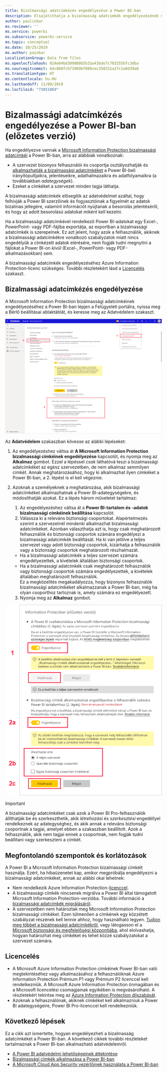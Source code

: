 ```yaml
---
title: Bizalmassági adatcímkézés engedélyezése a Power BI-ban
description: Elsajátíthatja a bizalmasság adatcímkék engedélyezésének módját a Power BI-ban
author: paulinbar
ms.reviewer: ''
ms.service: powerbi
ms.subservice: powerbi-service
ms.topic: conceptual
ms.date: 10/25/2019
ms.author: painbar
LocalizationGroup: Data from files
ms.openlocfilehash: 024e04bd309080b5b31e43bde7c783255bfc3dba
ms.sourcegitcommit: 64c860fcbf2969bf089cec358331a1fc1e0d39a8
ms.translationtype: HT
ms.contentlocale: hu-HU
ms.lasthandoff: 11/09/2019
ms.locfileid: "73851069"
---
```

# <a name="enable-data-sensitivity-labels-in-power-bi-preview"></a>Bizalmassági adatcímkézés engedélyezése a Power BI-ban (előzetes verzió)

Ha engedélyezve vannak a [Microsoft Information Protection bizalmassági adatcímkéi](https://docs.microsoft.com/microsoft-365/compliance/sensitivity-labels) a Power BI-ban, arra az alábbiak vonatkoznak:

* A szervezet bizonyos felhasználói és csoportja osztályozhatják és [alkalmazhatják a bizalmassági adatcímkéket](../designer/service-security-apply-data-sensitivity-labels.md) a Power BI-beli irányítópultjaikra, jelentéseikre, adathalmazaikra és adatfolyamaikra (a továbbiakban *adategységek*).
* Ezeket a címkéket a szervezet minden tagja láthatja.

A bizalmassági adatcímkék elősegítik az adatvédelmet azáltal, hogy felhívják a Power BI szerzőinek és fogyasztóinak a figyelmét az adatok bizalmas jellegére, valamint információt nyújtanak a besorolás jelentéséről, és hogy az adott besorolású adatokat miként kell kezelni.

Ha a bizalmassági adatcímkével rendelkező Power BI-adatokat egy Excel-, PowerPoint- vagy PDF-fájlba exportálja, az exportban a bizalmassági adatcímkék is szerepelnek. Ez azt jelent, hogy azok a felhasználók, akiknek a bizalmassági adatcímkékre vonatkozó szabályzatok miatt nincs engedélyük a címkézett adatok elérésére, nem fogják tudni megnyitni a fájlokat a Power BI-on *kívül* (Excel-, PowerPoint- vagy PDF-alkalmazásokban) sem.

A bizalmassági adatcímkék engedélyezéséhez Azure Information Protection-licenc szükséges. További részletekért lásd a [Licencelés](#licensing) szakaszt.

## <a name="enable-data-sensitivity-labels"></a>Bizalmassági adatcímkézés engedélyezése

A Microsoft Information Protection bizalmassági adatcímkéinek engedélyezéséhez a Power BI-ban lépjen a Felügyeleti portálra, nyissa meg a Bérlő beállításai ablaktáblát, és keresse meg az Adatvédelem szakaszt.

![Az Adatvédelem szakasz megkeresése](media/service-security-enable-data-sensitivity-labels/enable-data-sensitivity-labels-01.png)

Az **Adatvédelem** szakaszban kövesse az alábbi lépéseket:
1.  Az engedélyezéshez váltsa át **A Microsoft Information Protection bizalmassági címkéinek engedélyezése** kapcsolót, és nyomja meg az **Alkalmaz** gombot. Ezzel a lépéssel *csak* láthatóvá teszi a bizalmassági adatcímkéket az egész szervezetben, de nem alkalmaz semmilyen címkét. Annak meghatározásához, hogy ki alkalmazhat ilyen címkéket a Power BI-ban, a 2. lépést is el kell végeznie.
2.  Azoknak a személyeknek a meghatározása, akik bizalmassági adatcímkéket alkalmazhatnak a Power BI-adategységekre, és módosíthatják azokat. Ez a lépés három műveletet tartalmaz:
    1.  Az engedélyezéshez váltsa át a **Power BI-tartalom és -adatok bizalmassági címkéinek beállítása** kapcsolót.
    2.  Válassza ki a releváns biztonsági csoportokat. Alapértelmezés szerint a szervezetnél mindenki alkalmazhat bizalmassági adatcímkéket. Azonban választhatja azt is, hogy csak meghatározott felhasználók és biztonsági csoportok számára engedélyezi a bizalmassági adatcímkék beállítását. Ha ki van jelölve a teljes szervezet vagy adott biztonsági csoportok, kizárhatja a felhasználók vagy a biztonsági csoportok meghatározott részhalmazát.
    * Ha a bizalmassági adatcímkék a teljes szervezet számára engedélyezettek, a kivételek általában biztonsági csoportok.
    * Ha a bizalmassági adatcímkék csak meghatározott felhasználók vagy biztonsági csoportok számára engedélyezettek, a kivételek általában meghatározott felhasználók.  
    Ez a megközelítés megakadályozza, hogy bizonyos felhasználók bizalmassági adatcímkéket alkalmazzanak a Power BI-ban, még ha olyan csoporthoz tartoznak is, amely számára ez engedélyezett.
    
    3. Nyomja meg az **Alkalmaz** gombot.

![Bizalmassági adatcímkék engedélyezése](media/service-security-enable-data-sensitivity-labels/enable-data-sensitivity-labels-02.png)

> [!IMPORTANT]
> A bizalmassági adatcímkéket csak azok a Power BI Pro-felhasználók állíthatják be és szerkeszthetik, akik *létrehozási* és *szerkesztési* engedéllyel rendelkeznek az adategységhez, és akik annak a releváns biztonsági csoportnak a tagjai, amelyet ebben a szakaszban beállított. Azok a felhasználók, akik nem tagjai ennek a csoportnak, nem fogják tudni beállítani vagy szerkeszteni a címkét. 


## <a name="considerations-and-limitations"></a>Megfontolandó szempontok és korlátozások

A Power BI a Microsoft Information Protection bizalmassági címkéit használja. Ezért, ha hibaüzenetet kap, amikor megpróbálja engedélyezni a bizalmassági adatcímkéket, annak az alábbi okai lehetnek:

* Nem rendelkezik Azure Information Protection-[licenccel](#licensing).
* A bizalmassági címkék nincsenek migrálva a Power BI által támogatott Microsoft Information Protection-verzióba. További információ a [bizalmassági adatcímkék migrálásáról](https://docs.microsoft.com/azure/information-protection/configure-policy-migrate-labels).
* A szervezetben nem határoztak meg Microsoft Information Protection bizalmassági címkéket. Ezen túlmenően a címkének egy közzétett szabályzat részének kell lennie ahhoz, hogy használható legyen. [Tudjon meg többet a bizalmassági adatcímkékről](https://docs.microsoft.com/Office365/SecurityCompliance/sensitivity-labels), vagy látogasson el a [Microsoft biztonsági és megfelelőségi központjába](https://sip.protection.office.com/sensitivity?flight=EnableMIPLabels), ahol elolvashatja, hogyan határozhat meg címkéket és tehet közzé szabályzatokat a szervezet számára.

## <a name="licensing"></a>Licencelés

* A Microsoft Azure Information Protection címkéinek Power BI-ban való megtekintéséhez vagy alkalmazásához a felhasználóknak Azure Information Protection Prémium P1 vagy Prémium P2 licenccel kell rendelkezniük. A Microsoft Azure Information Protection önmagában és a Microsoft licencelési csomagjainak egyikében is megvásárolható. A részletekért tekintse meg az [Azure Information Protection díjszabását](https://azure.microsoft.com/pricing/details/information-protection/).
* Azoknak a felhasználónak, akiknek címkéket kell alkalmazniuk a Power BI adategységeire, Power BI Pro-licenccel kell rendelkezniük.


## <a name="next-steps"></a>Következő lépések

Ez a cikk azt ismertette, hogyan engedélyezheti a bizalmasság adatcímkéket a Power BI-ban. A következő cikkek további részleteket tartalmaznak a Power BI-ban alkalmazható adatvédelemről. 

* [A Power BI adatvédelmi lehetőségeinek áttekintése](service-security-data-protection-overview.md)
* [Bizalmassági címkék alkalmazása a Power BI-ban](../designer/service-security-apply-data-sensitivity-labels.md)
* [A Microsoft Cloud App Security vezérlőinek használata a Power BI-ban](service-security-using-microsoft-cloud-app-security-controls.md)